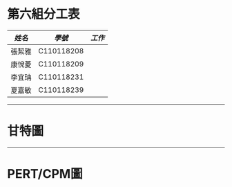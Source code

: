 # 第六組分工表
|  *姓名*  |  *學號*  |  *工作*  |
|:--------:|:-------:|:--------:|
|  張絜雅  |C110118208|
|  康悅菱  |C110118209|
|  李宜珃  |C110118231|
|  夏嘉敏  |C110118239|
---
# 甘特圖

---
# PERT/CPM圖 
